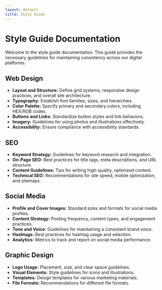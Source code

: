 ```yaml
---
layout: default
title: Style Guide
---
```


# Style Guide Documentation

Welcome to the style guide documentation. This guide provides the necessary guidelines for maintaining consistency across our digital platforms.

## Web Design

- **Layout and Structure:** Define grid systems, responsive design practices, and overall site architecture.
- **Typography:** Establish font families, sizes, and hierarchies.
- **Color Palette:** Specify primary and secondary colors, including HEX/RGB codes.
- **Buttons and Links:** Standardize button styles and link behaviors.
- **Imagery:** Guidelines for using photos and illustrations effectively.
- **Accessibility:** Ensure compliance with accessibility standards.

## SEO

- **Keyword Strategy:** Guidelines for keyword research and integration.
- **On-Page SEO:** Best practices for title tags, meta descriptions, and URL structure.
- **Content Guidelines:** Tips for writing high-quality, optimized content.
- **Technical SEO:** Recommendations for site speed, mobile optimization, and sitemaps.

## Social Media

- **Profile and Cover Images:** Standard sizes and formats for social media profiles.
- **Content Strategy:** Posting frequency, content types, and engagement practices.
- **Tone and Voice:** Guidelines for maintaining a consistent brand voice.
- **Hashtags:** Best practices for hashtag usage and selection.
- **Analytics:** Metrics to track and report on social media performance.

## Graphic Design

- **Logo Usage:** Placement, size, and clear space guidelines.
- **Visual Elements:** Style guidelines for icons and illustrations.
- **Templates:** Design templates for various marketing materials.
- **File Formats:** Recommendations for different file formats.
